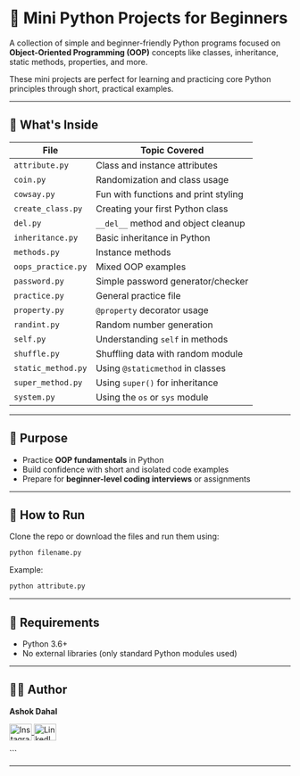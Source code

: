 
# 🐍 Mini Python Projects for Beginners

A collection of simple and beginner-friendly Python programs focused on **Object-Oriented Programming (OOP)** concepts like classes, inheritance, static methods, properties, and more.

These mini projects are perfect for learning and practicing core Python principles through short, practical examples.

---

## 📁 What's Inside

| File               | Topic Covered                        |
|--------------------|--------------------------------------|
| `attribute.py`     | Class and instance attributes         |
| `coin.py`          | Randomization and class usage        |
| `cowsay.py`        | Fun with functions and print styling |
| `create_class.py`  | Creating your first Python class     |
| `del.py`           | `__del__` method and object cleanup  |
| `inheritance.py`   | Basic inheritance in Python          |
| `methods.py`       | Instance methods                     |
| `oops_practice.py` | Mixed OOP examples                   |
| `password.py`      | Simple password generator/checker    |
| `practice.py`      | General practice file                |
| `property.py`      | `@property` decorator usage          |
| `randint.py`       | Random number generation             |
| `self.py`          | Understanding `self` in methods      |
| `shuffle.py`       | Shuffling data with random module    |
| `static_method.py` | Using `@staticmethod` in classes     |
| `super_method.py`  | Using `super()` for inheritance      |
| `system.py`        | Using the `os` or `sys` module       |

---

## 🎯 Purpose

- Practice **OOP fundamentals** in Python
- Build confidence with short and isolated code examples
- Prepare for **beginner-level coding interviews** or assignments

---

## 🚀 How to Run

Clone the repo or download the files and run them using:

```bash
python filename.py
````

Example:

```bash
python attribute.py
```

---

## 🧠 Requirements

* Python 3.6+
* No external libraries (only standard Python modules used)

---

## 🙋‍♂️ Author

**Ashok Dahal**

<p>
  <a href="https://www.instagram.com/ashok__dahal/" target="_blank">
    <img align="center" src="https://cdn.jsdelivr.net/npm/simple-icons@v9/icons/instagram.svg" alt="Instagram" height="30" width="40" />
  </a>
  <a href="https://www.linkedin.com/in/ashok-dahal-532a55289/" target="_blank">
    <img align="center" src="https://cdn.jsdelivr.net/npm/simple-icons@v9/icons/linkedin.svg" alt="LinkedIn" height="30" width="40" />
  </a>
</p>
```

---

 

